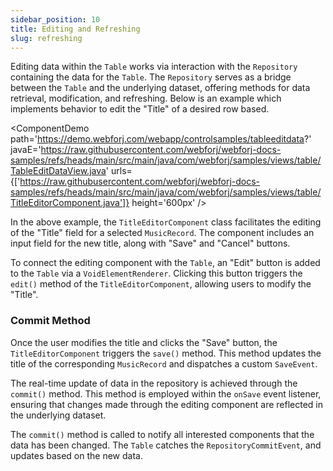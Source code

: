 ```yaml
---
sidebar_position: 10
title: Editing and Refreshing
slug: refreshing
---
```


Editing data within the `Table` works via interaction with the `Repository` containing the data for the `Table`. The `Repository` serves as a bridge between the `Table` and the underlying dataset, offering methods for data retrieval, modification, and refreshing. Below is an example which implements behavior to edit the "Title" of a desired row based.

<ComponentDemo 
path='https://demo.webforj.com/webapp/controlsamples/tableeditdata?' 
javaE='https://raw.githubusercontent.com/webforj/webforj-docs-samples/refs/heads/main/src/main/java/com/webforj/samples/views/table/TableEditDataView.java'
urls={['https://raw.githubusercontent.com/webforj/webforj-docs-samples/refs/heads/main/src/main/java/com/webforj/samples/views/table/TitleEditorComponent.java']}
height='600px'
/>

In the above example, the `TitleEditorComponent` class facilitates the editing of the "Title" field for a selected `MusicRecord`. The component includes an input field for the new title, along with "Save" and "Cancel" buttons.

To connect the editing component with the `Table`, an "Edit" button is added to the `Table` via a `VoidElementRenderer`. Clicking this button triggers the `edit()` method of the `TitleEditorComponent`, allowing users to modify the "Title".

### Commit Method

Once the user modifies the title and clicks the "Save" button, the `TitleEditorComponent` triggers the `save()` method. This method updates the title of the corresponding `MusicRecord` and dispatches a custom `SaveEvent`.

The real-time update of data in the repository is achieved through the `commit()` method. This method is employed within the `onSave` event listener, ensuring that changes made through the editing component are reflected in the underlying dataset.

The `commit()` method is called to notify all interested components that the data has been changed. The `Table` catches the `RepositoryCommitEvent`, and updates based on the new data. 